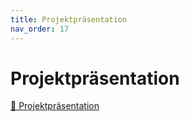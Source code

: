 ```yaml
---
title: Projektpräsentation
nav_order: 17
---
```


# Projektpräsentation

[📄 Projektpräsentation](https://github.com/SCREWYT/vocapp/blob/main/docs/00_assets/presentation_web.pdf)

